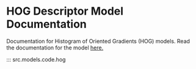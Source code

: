# HOG Descriptor Model Documentation

Documentation for Histogram of Oriented Gradients (HOG) models.
Read the documentation for the model [here.](http://dlib.net/python/index.html#dlib_pybind11.get_frontal_face_detector)

::: src.models.code.hog

